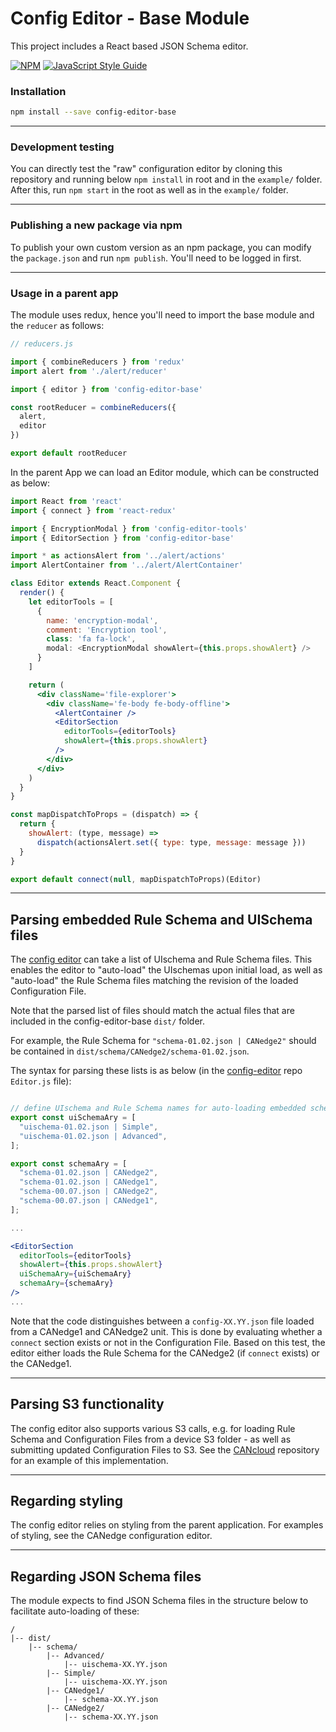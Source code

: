 # Config Editor - Base Module

This project includes a React based JSON Schema editor.

[![NPM](https://img.shields.io/npm/v/config-editor-base.svg)](https://www.npmjs.com/package/config-editor-base) [![JavaScript Style Guide](https://img.shields.io/badge/code_style-standard-brightgreen.svg)](https://standardjs.com)

### Installation

```bash
npm install --save config-editor-base
```

---

### Development testing

You can directly test the "raw" configuration editor by cloning this repository and running below `npm install` in root and in the `example/` folder. After this, run `npm start` in the root as well as in the `example/` folder.

---

### Publishing a new package via npm

To publish your own custom version as an npm package, you can modify the `package.json` and run `npm publish`. You'll need to be logged in first.

---

### Usage in a parent app

The module uses redux, hence you'll need to import the base module and the `reducer` as follows:

```jsx
// reducers.js

import { combineReducers } from 'redux'
import alert from './alert/reducer'

import { editor } from 'config-editor-base'

const rootReducer = combineReducers({
  alert,
  editor
})

export default rootReducer
```

In the parent App we can load an Editor module, which can be constructed as below:

```jsx
import React from 'react'
import { connect } from 'react-redux'

import { EncryptionModal } from 'config-editor-tools'
import { EditorSection } from 'config-editor-base'

import * as actionsAlert from '../alert/actions'
import AlertContainer from '../alert/AlertContainer'

class Editor extends React.Component {
  render() {
    let editorTools = [
      {
        name: 'encryption-modal',
        comment: 'Encryption tool',
        class: 'fa fa-lock',
        modal: <EncryptionModal showAlert={this.props.showAlert} />
      }
    ]

    return (
      <div className='file-explorer'>
        <div className='fe-body fe-body-offline'>
          <AlertContainer />
          <EditorSection
            editorTools={editorTools}
            showAlert={this.props.showAlert}
          />
        </div>
      </div>
    )
  }
}

const mapDispatchToProps = (dispatch) => {
  return {
    showAlert: (type, message) =>
      dispatch(actionsAlert.set({ type: type, message: message }))
  }
}

export default connect(null, mapDispatchToProps)(Editor)
```

---

## Parsing embedded Rule Schema and UISchema files

The [config editor](https://github.com/CSS-Electronics/config-editor) can take a list of UIschema and Rule Schema files. This enables the editor to "auto-load" the UIschemas upon initial load, as well as "auto-load" the Rule Schema files matching the revision of the loaded Configuration File.

Note that the parsed list of files should match the actual files that are included in the config-editor-base `dist/` folder.

For example, the Rule Schema for `"schema-01.02.json | CANedge2"` should be contained in `dist/schema/CANedge2/schema-01.02.json`.

The syntax for parsing these lists is as below (in the [config-editor](https://github.com/CSS-Electronics/config-editor) repo `Editor.js` file):

```jsx

// define UIschema and Rule Schema names for auto-loading embedded schema files
export const uiSchemaAry = [
  "uischema-01.02.json | Simple",
  "uischema-01.02.json | Advanced",
];

export const schemaAry = [
  "schema-01.02.json | CANedge2",
  "schema-01.02.json | CANedge1",
  "schema-00.07.json | CANedge2",
  "schema-00.07.json | CANedge1",
];

...

<EditorSection
  editorTools={editorTools}
  showAlert={this.props.showAlert}
  uiSchemaAry={uiSchemaAry}
  schemaAry={schemaAry}
/>
...

```

Note that the code distinguishes between a `config-XX.YY.json` file loaded from a CANedge1 and CANedge2 unit. This is done by evaluating whether a `connect` section exists or not in the Configuration File. Based on this test, the editor either loads the Rule Schema for the CANedge2 (if `connect` exists) or the CANedge1.


---

## Parsing S3 functionality

The config editor also supports various S3 calls, e.g. for loading Rule Schema and Configuration Files from a device S3 folder - as well as submitting updated Configuration Files to S3. See the [CANcloud](https://github.com/CSS-Electronics/cancloud) repository for an example of this implementation.

---

## Regarding styling

The config editor relies on styling from the parent application. For examples of styling, see the CANedge configuration editor.

--- 
## Regarding JSON Schema files 

The module expects to find JSON Schema files in the structure below to facilitate auto-loading of these:

```
/
|-- dist/
	|-- schema/
		|-- Advanced/
			|-- uischema-XX.YY.json 
		|-- Simple/
			|-- uischema-XX.YY.json 
		|-- CANedge1/
			|-- schema-XX.YY.json 
		|-- CANedge2/
			|-- schema-XX.YY.json 		
```
